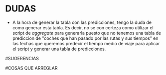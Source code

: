 # DUDAS
* A la hora de generar la tabla con las predicciones, tengo la duda de como generar esta tabla. Es decir, no se con certeza como utilizar el script 
de *aggregate* para generarla puesto que no tenemos una tabla de prediccion de "coches que han pasado por las rutas y sus tiempos" en las fechas que queremos predecir el tiempo medio
de viaje para aplicar el script y generar una tabla de predicciones.

#SUGERENCIAS


#COSAS QUE ARREGLAR
